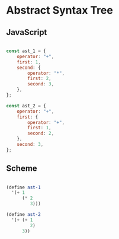 # Abstract Syntax Tree

## JavaScript

```javascript

const ast_1 = {
    operator: "+",
    first: 1,
    second: {
        operator: "*",
        first: 2,
        second: 3,
    },
};

const ast_2 = {
    operator: "+",
    first: {
        operator: "+",
        first: 1,
        second: 2,
    },
    second: 3,
};

```

## Scheme

```scheme

(define ast-1
  '(+ 1
      (* 2
         3)))

(define ast-2
  '(+ (+ 1
         2)
      3))

```

